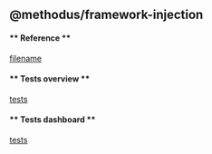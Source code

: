 ## @methodus/framework-injection
<!-- tabs:start -->
#### ** Reference **

[filename](globals.md ':include')
 
#### ** Tests overview **

[tests](tests.html ':include :type=iframe width=100% height=100%')

#### ** Tests dashboard **

[tests](tests_dashboard.html ':include :type=iframe width=100% height=100%')



<!-- tabs:end -->
